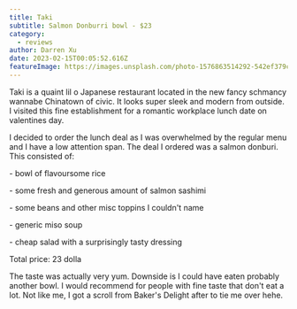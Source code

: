 ```yaml
---
title: Taki
subtitle: Salmon Donburri bowl - $23
category:
  - reviews
author: Darren Xu
date: 2023-02-15T00:05:52.616Z
featureImage: https://images.unsplash.com/photo-1576863514292-542ef379c13b?ixlib=rb-4.0.3&ixid=MnwxMjA3fDB8MHxwaG90by1wYWdlfHx8fGVufDB8fHx8&auto=format&fit=crop&w=1064&q=80
---
```

T﻿aki is a quaint lil o Japanese restaurant located in the new fancy schmancy wannabe Chinatown of civic. It looks super sleek and modern from outside. I visited this fine establishment for a romantic workplace lunch date on valentines day.

I﻿ decided to order the lunch deal as I was overwhelmed by the regular menu and I have a low attention span. The deal I ordered was a salmon donburi. This consisted of:

\-﻿ bowl of flavoursome rice

\-﻿ some fresh and generous amount of salmon sashimi

\-﻿ some beans and other misc toppins I couldn't name

\-﻿ generic miso soup

\-﻿ cheap salad with a surprisingly tasty dressing 

T﻿otal price: 23 dolla

T﻿he taste was actually very yum. Downside is I could have eaten probably another bowl. I would recommend for people with fine taste that don't eat a lot. Not like me, I got a scroll from Baker's Delight after to tie me over hehe.